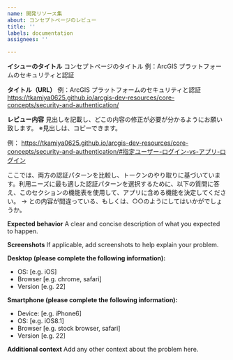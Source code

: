```yaml
---
name: 開発リソース集
about: コンセプトページのレビュー
title: ''
labels: documentation
assignees: ''

---
```


**イシューのタイトル**
コンセプトページのタイトル
例：ArcGIS プラットフォームのセキュリティと認証

**タイトル（URL）**
例：ArcGIS プラットフォームのセキュリティと認証
https://tkamiya0625.github.io/arcgis-dev-resources/core-concepts/security-and-authentication/

**レビュー内容**
見出しを記載し、どこの内容の修正が必要が分かるようにお願い致します。
※見出しは、コピーできます。

例：
https://tkamiya0625.github.io/arcgis-dev-resources/core-concepts/security-and-authentication/#指定ユーザー-ログイン-vs-アプリ-ログイン

ここでは、両方の認証パターンを比較し、トークンのやり取りに基づいています。利用ニーズに最も適した認証パターンを選択するために、以下の質問に答え、このセクションの機能表を使用して、アプリに含める機能を決定してください。
→
との内容が間違っている、もしくは、○○のようにしてはいかがでしょうか。





**Expected behavior**
A clear and concise description of what you expected to happen.

**Screenshots**
If applicable, add screenshots to help explain your problem.

**Desktop (please complete the following information):**
 - OS: [e.g. iOS]
 - Browser [e.g. chrome, safari]
 - Version [e.g. 22]

**Smartphone (please complete the following information):**
 - Device: [e.g. iPhone6]
 - OS: [e.g. iOS8.1]
 - Browser [e.g. stock browser, safari]
 - Version [e.g. 22]

**Additional context**
Add any other context about the problem here.

